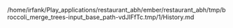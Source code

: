 /home/irfank/Play_applications/restaurant_abh/ember/restaurant_abh/tmp/broccoli_merge_trees-input_base_path-vdJlFfTc.tmp/1/History.md